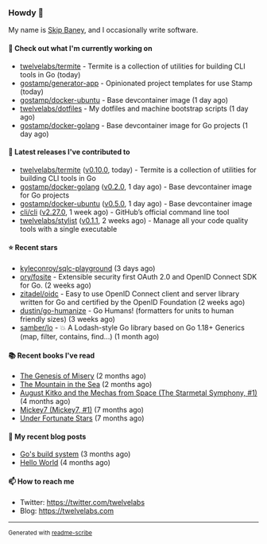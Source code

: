 ### Howdy 👋

My name is [Skip Baney](https://twelvelabs.com), and I occasionally write software.

#### 👷 Check out what I'm currently working on

- [twelvelabs/termite](https://github.com/twelvelabs/termite) - Termite is a collection of utilities for building CLI tools in Go (today)
- [gostamp/generator-app](https://github.com/gostamp/generator-app) - Opinionated project templates for use Stamp (today)
- [gostamp/docker-ubuntu](https://github.com/gostamp/docker-ubuntu) - Base devcontainer image (1 day ago)
- [twelvelabs/dotfiles](https://github.com/twelvelabs/dotfiles) - My dotfiles and machine bootstrap scripts  (1 day ago)
- [gostamp/docker-golang](https://github.com/gostamp/docker-golang) - Base devcontainer image for Go projects (1 day ago)

#### 🔭 Latest releases I've contributed to

- [twelvelabs/termite](https://github.com/twelvelabs/termite) ([v0.10.0](https://github.com/twelvelabs/termite/releases/tag/v0.10.0), today) - Termite is a collection of utilities for building CLI tools in Go
- [gostamp/docker-golang](https://github.com/gostamp/docker-golang) ([v0.2.0](https://github.com/gostamp/docker-golang/releases/tag/v0.2.0), 1 day ago) - Base devcontainer image for Go projects
- [gostamp/docker-ubuntu](https://github.com/gostamp/docker-ubuntu) ([v0.5.0](https://github.com/gostamp/docker-ubuntu/releases/tag/v0.5.0), 1 day ago) - Base devcontainer image
- [cli/cli](https://github.com/cli/cli) ([v2.27.0](https://github.com/cli/cli/releases/tag/v2.27.0), 1 week ago) - GitHub’s official command line tool
- [twelvelabs/stylist](https://github.com/twelvelabs/stylist) ([v0.1.1](https://github.com/twelvelabs/stylist/releases/tag/v0.1.1), 2 weeks ago) - Manage all your code quality tools with a single executable

#### ⭐ Recent stars

- [kyleconroy/sqlc-playground](https://github.com/kyleconroy/sqlc-playground) (3 days ago)
- [ory/fosite](https://github.com/ory/fosite) - Extensible security first OAuth 2.0 and OpenID Connect SDK for Go. (2 weeks ago)
- [zitadel/oidc](https://github.com/zitadel/oidc) - Easy to use OpenID Connect client and server library written for Go and certified by the OpenID Foundation (2 weeks ago)
- [dustin/go-humanize](https://github.com/dustin/go-humanize) - Go Humans! (formatters for units to human friendly sizes) (3 weeks ago)
- [samber/lo](https://github.com/samber/lo) - 💥  A Lodash-style Go library based on Go 1.18&#43; Generics (map, filter, contains, find...) (1 month ago)

#### 📚 Recent books I've read

- [The Genesis of Misery](https://www.goodreads.com/review/show/4961676783?utm_medium=api&amp;utm_source=rss) (2 months ago)
- [The Mountain in the Sea](https://www.goodreads.com/review/show/5027288300?utm_medium=api&amp;utm_source=rss) (2 months ago)
- [August Kitko and the Mechas from Space (The Starmetal Symphony, #1)](https://www.goodreads.com/review/show/5100246985?utm_medium=api&amp;utm_source=rss) (4 months ago)
- [Mickey7 (Mickey7, #1)](https://www.goodreads.com/review/show/4962790910?utm_medium=api&amp;utm_source=rss) (7 months ago)
- [Under Fortunate Stars](https://www.goodreads.com/review/show/4813809207?utm_medium=api&amp;utm_source=rss) (7 months ago)

#### 📜 My recent blog posts

- [Go&#39;s build system](https://twelvelabs.com/2023/01/02/go-build-system/) (3 months ago)
- [Hello World](https://twelvelabs.com/2022/11/20/hello-world/) (4 months ago)

#### 📫 How to reach me

- Twitter: <https://twitter.com/twelvelabs>
- Blog: <https://twelvelabs.com>

---

<sup>Generated with [readme-scribe](https://github.com/muesli/readme-scribe)</sup>
